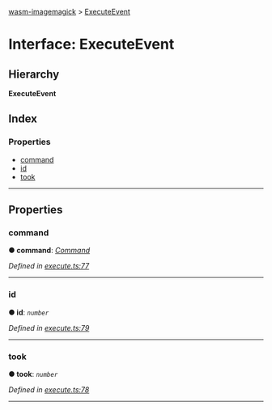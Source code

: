 [wasm-imagemagick](../README.md) > [ExecuteEvent](../interfaces/executeevent.md)

# Interface: ExecuteEvent

## Hierarchy

**ExecuteEvent**

## Index

### Properties

* [command](executeevent.md#command)
* [id](executeevent.md#id)
* [took](executeevent.md#took)

---

## Properties

<a id="command"></a>

###  command

**● command**: *[Command](../#command)*

*Defined in [execute.ts:77](https://github.com/KnicKnic/WASM-ImageMagick/blob/7684a1c/src/execute.ts#L77)*

___
<a id="id"></a>

###  id

**● id**: *`number`*

*Defined in [execute.ts:79](https://github.com/KnicKnic/WASM-ImageMagick/blob/7684a1c/src/execute.ts#L79)*

___
<a id="took"></a>

###  took

**● took**: *`number`*

*Defined in [execute.ts:78](https://github.com/KnicKnic/WASM-ImageMagick/blob/7684a1c/src/execute.ts#L78)*

___

